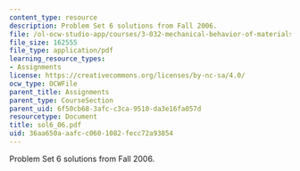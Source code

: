```yaml
---
content_type: resource
description: Problem Set 6 solutions from Fall 2006.
file: /ol-ocw-studio-app/courses/3-032-mechanical-behavior-of-materials-fall-2007/36aa650aaafcc0601082fecc72a93854_sol6_06.pdf
file_size: 162555
file_type: application/pdf
learning_resource_types:
- Assignments
license: https://creativecommons.org/licenses/by-nc-sa/4.0/
ocw_type: OCWFile
parent_title: Assignments
parent_type: CourseSection
parent_uid: 6f50cb68-3afc-c3ca-9510-da3e16fa057d
resourcetype: Document
title: sol6_06.pdf
uid: 36aa650a-aafc-c060-1082-fecc72a93854
---
```

Problem Set 6 solutions from Fall 2006.